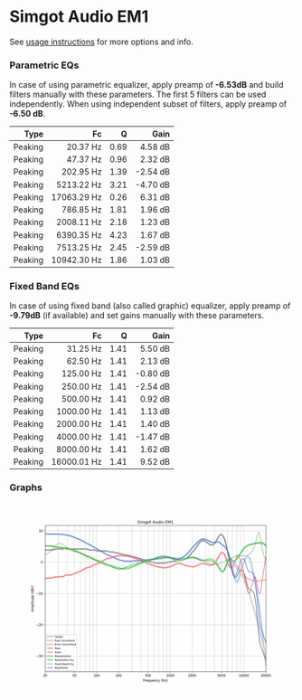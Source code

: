 # Simgot Audio EM1
See [usage instructions](https://github.com/jaakkopasanen/AutoEq#usage) for more options and info.

### Parametric EQs
In case of using parametric equalizer, apply preamp of **-6.53dB** and build filters manually
with these parameters. The first 5 filters can be used independently.
When using independent subset of filters, apply preamp of **-6.50 dB**.

| Type    | Fc          |    Q | Gain     |
|--------:|------------:|-----:|---------:|
| Peaking | 20.37 Hz    | 0.69 | 4.58 dB  |
| Peaking | 47.37 Hz    | 0.96 | 2.32 dB  |
| Peaking | 202.95 Hz   | 1.39 | -2.54 dB |
| Peaking | 5213.22 Hz  | 3.21 | -4.70 dB |
| Peaking | 17063.29 Hz | 0.26 | 6.31 dB  |
| Peaking | 786.85 Hz   | 1.81 | 1.96 dB  |
| Peaking | 2008.11 Hz  | 2.18 | 1.23 dB  |
| Peaking | 6390.35 Hz  | 4.23 | 1.67 dB  |
| Peaking | 7513.25 Hz  | 2.45 | -2.59 dB |
| Peaking | 10942.30 Hz | 1.86 | 1.03 dB  |

### Fixed Band EQs
In case of using fixed band (also called graphic) equalizer, apply preamp of **-9.79dB**
(if available) and set gains manually with these parameters.

| Type    | Fc          |    Q | Gain     |
|--------:|------------:|-----:|---------:|
| Peaking | 31.25 Hz    | 1.41 | 5.50 dB  |
| Peaking | 62.50 Hz    | 1.41 | 2.13 dB  |
| Peaking | 125.00 Hz   | 1.41 | -0.80 dB |
| Peaking | 250.00 Hz   | 1.41 | -2.54 dB |
| Peaking | 500.00 Hz   | 1.41 | 0.92 dB  |
| Peaking | 1000.00 Hz  | 1.41 | 1.13 dB  |
| Peaking | 2000.00 Hz  | 1.41 | 1.40 dB  |
| Peaking | 4000.00 Hz  | 1.41 | -1.47 dB |
| Peaking | 8000.00 Hz  | 1.41 | 1.62 dB  |
| Peaking | 16000.01 Hz | 1.41 | 9.52 dB  |

### Graphs
![](./Simgot%20Audio%20EM1.png)